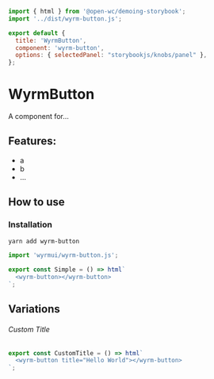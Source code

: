 ```js script
import { html } from '@open-wc/demoing-storybook';
import '../dist/wyrm-button.js';

export default {
  title: 'WyrmButton',
  component: 'wyrm-button',
  options: { selectedPanel: "storybookjs/knobs/panel" },
};
```

# WyrmButton

A component for...

## Features:

- a
- b
- ...

## How to use

### Installation

```bash
yarn add wyrm-button
```

```js
import 'wyrmui/wyrm-button.js';
```

```js preview-story
export const Simple = () => html`
  <wyrm-button></wyrm-button>
`;
```

## Variations

###### Custom Title

```js preview-story
export const CustomTitle = () => html`
  <wyrm-button title="Hello World"></wyrm-button>
`;
```
